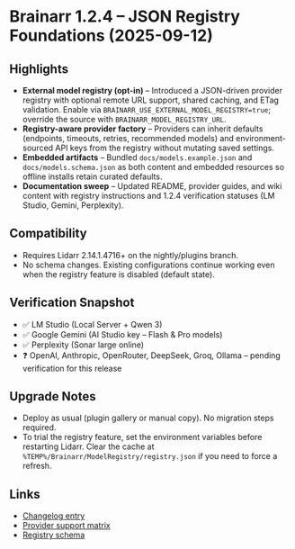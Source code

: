 # Brainarr 1.2.4 – JSON Registry Foundations (2025-09-12)

## Highlights

- **External model registry (opt-in)** – Introduced a JSON-driven provider registry with optional remote URL support, shared caching, and ETag validation. Enable via `BRAINARR_USE_EXTERNAL_MODEL_REGISTRY=true`; override the source with `BRAINARR_MODEL_REGISTRY_URL`.
- **Registry-aware provider factory** – Providers can inherit defaults (endpoints, timeouts, retries, recommended models) and environment-sourced API keys from the registry without mutating saved settings.
- **Embedded artifacts** – Bundled `docs/models.example.json` and `docs/models.schema.json` as both content and embedded resources so offline installs retain curated defaults.
- **Documentation sweep** – Updated README, provider guides, and wiki content with registry instructions and 1.2.4 verification statuses (LM Studio, Gemini, Perplexity).

## Compatibility

- Requires Lidarr 2.14.1.4716+ on the nightly/plugins branch.
- No schema changes. Existing configurations continue working even when the registry feature is disabled (default state).

## Verification Snapshot

- ✅ LM Studio (Local Server + Qwen 3)
- ✅ Google Gemini (AI Studio key – Flash & Pro models)
- ✅ Perplexity (Sonar large online)
- ❓ OpenAI, Anthropic, OpenRouter, DeepSeek, Groq, Ollama – pending verification for this release

## Upgrade Notes

- Deploy as usual (plugin gallery or manual copy). No migration steps required.
- To trial the registry feature, set the environment variables before restarting Lidarr. Clear the cache at `%TEMP%/Brainarr/ModelRegistry/registry.json` if you need to force a refresh.

## Links

- [Changelog entry](../CHANGELOG.md#124---2025-09-12)
- [Provider support matrix](../PROVIDER_SUPPORT_MATRIX.md)
- [Registry schema](../models.schema.json)
